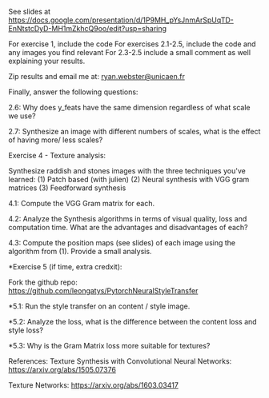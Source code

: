 See slides at 
https://docs.google.com/presentation/d/1P9MH_pYsJnmArSpUqTD-EnNtstcDyD-MH1mZkhcQ9oo/edit?usp=sharing


For exercise 1, include the code
For exercises 2.1-2.5, include the code and any images you find relevant
For 2.3-2.5 include a small comment as well explaining your results.

Zip results and email me at:
ryan.webster@unicaen.fr

Finally, answer the following questions:

2.6: 
Why does y_feats have the same dimension regardless of what scale we use?

2.7:
Synthesize an image with different numbers of scales, what is the effect of having more/ less scales?


Exercise 4 - Texture analysis:

Synthesize raddish and stones images with the three techniques you've learned:
(1) Patch based (with julien)
(2) Neural synthesis with VGG gram matrices
(3) Feedforward synthesis

4.1: Compute the VGG Gram matrix for each.

4.2: Analyze the Synthesis algorithms in terms of visual quality, loss and computation time.
What are the advantages and disadvantages of each?

4.3: Compute the position maps (see slides) of each image using the algorithm from (1). Provide a small analysis.

*Exercise 5 (if time, extra credxit):

Fork the github repo:
https://github.com/leongatys/PytorchNeuralStyleTransfer

*5.1: Run the style transfer on an content / style image.

*5.2: Analyze the loss, what is the difference between the content loss and style loss?

*5.3: Why is the Gram Matrix loss more suitable for textures?


References:
Texture Synthesis with Convolutional Neural Networks:
https://arxiv.org/abs/1505.07376

Texture Networks:
https://arxiv.org/abs/1603.03417
